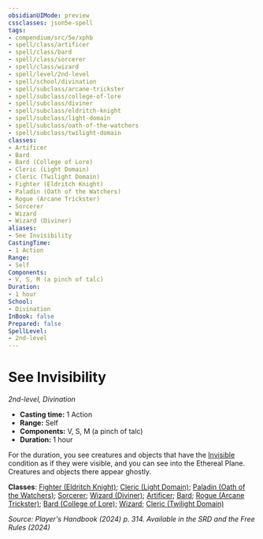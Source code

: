 ```yaml
---
obsidianUIMode: preview
cssclasses: json5e-spell
tags:
- compendium/src/5e/xphb
- spell/class/artificer
- spell/class/bard
- spell/class/sorcerer
- spell/class/wizard
- spell/level/2nd-level
- spell/school/divination
- spell/subclass/arcane-trickster
- spell/subclass/college-of-lore
- spell/subclass/diviner
- spell/subclass/eldritch-knight
- spell/subclass/light-domain
- spell/subclass/oath-of-the-watchers
- spell/subclass/twilight-domain
classes:
- Artificer
- Bard
- Bard (College of Lore)
- Cleric (Light Domain)
- Cleric (Twilight Domain)
- Fighter (Eldritch Knight)
- Paladin (Oath of the Watchers)
- Rogue (Arcane Trickster)
- Sorcerer
- Wizard
- Wizard (Diviner)
aliases:
- See Invisibility
CastingTime: 
- 1 Action
Range:
- Self
Components:
- V, S, M (a pinch of talc)
Duration:
- 1 hour
School:
- Divination
InBook: false
Prepared: false
SpellLevel:
- 2nd-level
---
```

# See Invisibility
*2nd-level, Divination*  


- **Casting time:** 1 Action
- **Range:** Self
- **Components:** V, S, M (a pinch of talc)
- **Duration:** 1 hour

For the duration, you see creatures and objects that have the [Invisible](conditions.md#Invisible) condition as if they were visible, and you can see into the Ethereal Plane. Creatures and objects there appear ghostly.

**Classes**: [Fighter (Eldritch Knight)](/3-Mechanics/CLI/lists/list-spells-classes-eldritch-knight-xphb.md "subclass=XPHB;class=XPHB"); [Cleric (Light Domain)](/3-Mechanics/CLI/lists/list-spells-classes-light-domain-xphb.md "subclass=XPHB;class=XPHB"); [Paladin (Oath of the Watchers)](/3-Mechanics/CLI/lists/list-spells-classes-oath-of-the-watchers-tce.md "subclass=TCE;class=XPHB"); [Sorcerer](/3-Mechanics/CLI/lists/list-spells-classes-sorcerer.md); [Wizard (Diviner)](/3-Mechanics/CLI/lists/list-spells-classes-diviner-xphb.md "subclass=XPHB;class=XPHB"); [Artificer](/3-Mechanics/CLI/lists/list-spells-classes-artificer.md); [Bard](/3-Mechanics/CLI/lists/list-spells-classes-bard.md); [Rogue (Arcane Trickster)](/3-Mechanics/CLI/lists/list-spells-classes-arcane-trickster-xphb.md "subclass=XPHB;class=XPHB"); [Bard (College of Lore)](/3-Mechanics/CLI/lists/list-spells-classes-college-of-lore-xphb.md "subclass=XPHB;class=XPHB"); [Wizard](/3-Mechanics/CLI/lists/list-spells-classes-wizard.md); [Cleric (Twilight Domain)](/3-Mechanics/CLI/lists/list-spells-classes-twilight-domain-tce.md "subclass=TCE;class=XPHB")

*Source: Player's Handbook (2024) p. 314. Available in the <span title='Systems Reference Document (5.2)'>SRD</span> and the Free Rules (2024)*